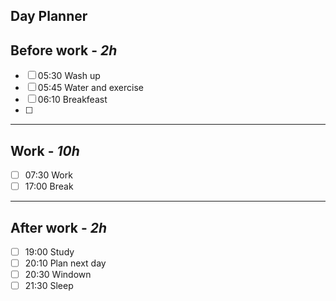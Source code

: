 ## Day Planner

## Before work - *2h*
- [ ] 05:30 Wash up
- [ ] 05:45 Water and exercise
- [ ] 06:10 Breakfeast
- [ ] 
---
## Work - *10h*
- [ ] 07:30 Work
- [ ] 17:00 Break
---
## After work - *2h*
- [ ] 19:00 Study
- [ ] 20:10 Plan next day
- [ ] 20:30 Windown
- [ ] 21:30 Sleep